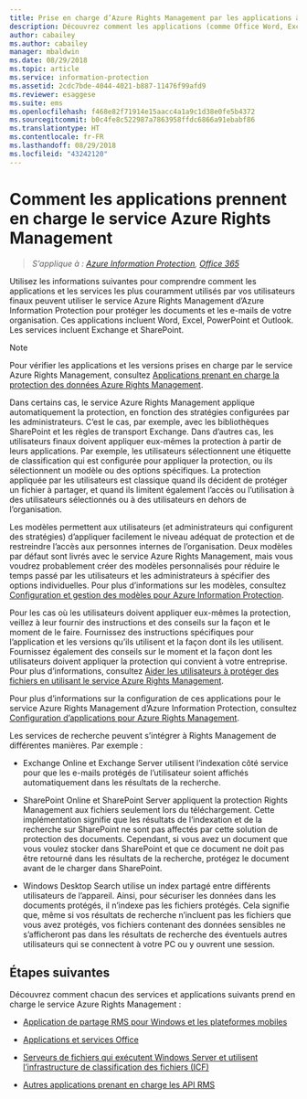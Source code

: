 ```yaml
---
title: Prise en charge d’Azure Rights Management par les applications à partir d’AIP
description: Découvrez comment les applications (comme Office Word, Excel, PowerPoint et Outlook) et les services (comme Exchange et SharePoint) les plus couramment utilisés par vos utilisateurs finaux peuvent utiliser le service Azure Rights Management d’Azure Information Protection pour protéger les documents et e-mails de votre organisation.
author: cabailey
ms.author: cabailey
manager: mbaldwin
ms.date: 08/29/2018
ms.topic: article
ms.service: information-protection
ms.assetid: 2cdc7bde-4044-4021-b887-11476f99afd9
ms.reviewer: esaggese
ms.suite: ems
ms.openlocfilehash: f468e82f71914e15aacc4a1a9c1d38e0fe5b4372
ms.sourcegitcommit: b0c4fe8c522987a7863958ffdc6866a91ebabf86
ms.translationtype: HT
ms.contentlocale: fr-FR
ms.lasthandoff: 08/29/2018
ms.locfileid: "43242120"
---
```

# <a name="how-applications-support-the-azure-rights-management-service"></a>Comment les applications prennent en charge le service Azure Rights Management

>*S’applique à : [Azure Information Protection](https://azure.microsoft.com/pricing/details/information-protection), [Office 365](http://download.microsoft.com/download/E/C/F/ECF42E71-4EC0-48FF-AA00-577AC14D5B5C/Azure_Information_Protection_licensing_datasheet_EN-US.pdf)*

Utilisez les informations suivantes pour comprendre comment les applications et les services les plus couramment utilisés par vos utilisateurs finaux peuvent utiliser le service Azure Rights Management d’Azure Information Protection pour protéger les documents et les e-mails de votre organisation. Ces applications incluent Word, Excel, PowerPoint et Outlook. Les services incluent Exchange et SharePoint.

> [!NOTE]
> Pour vérifier les applications et les versions prises en charge par le service Azure Rights Management, consultez [Applications prenant en charge la protection des données Azure Rights Management](./requirements-applications.md).

Dans certains cas, le service Azure Rights Management applique automatiquement la protection, en fonction des stratégies configurées par les administrateurs. C’est le cas, par exemple, avec les bibliothèques SharePoint et les règles de transport Exchange. Dans d’autres cas, les utilisateurs finaux doivent appliquer eux-mêmes la protection à partir de leurs applications. Par exemple, les utilisateurs sélectionnent une étiquette de classification qui est configurée pour appliquer la protection, ou ils sélectionnent un modèle ou des options spécifiques. La protection appliquée par les utilisateurs est classique quand ils décident de protéger un fichier à partager, et quand ils limitent également l’accès ou l’utilisation à des utilisateurs sélectionnés ou à des utilisateurs en dehors de l’organisation.

Les modèles permettent aux utilisateurs (et administrateurs qui configurent des stratégies) d’appliquer facilement le niveau adéquat de protection et de restreindre l’accès aux personnes internes de l’organisation. Deux modèles par défaut sont livrés avec le service Azure Rights Management, mais vous voudrez probablement créer des modèles personnalisés pour réduire le temps passé par les utilisateurs et les administrateurs à spécifier des options individuelles. Pour plus d’informations sur les modèles, consultez [Configuration et gestion des modèles pour Azure Information Protection](configure-policy-templates.md).

Pour les cas où les utilisateurs doivent appliquer eux-mêmes la protection, veillez à leur fournir des instructions et des conseils sur la façon et le moment de le faire. Fournissez des instructions spécifiques pour l’application et les versions qu’ils utilisent et la façon dont ils les utilisent. Fournissez également des conseils sur le moment et la façon dont les utilisateurs doivent appliquer la protection qui convient à votre entreprise. Pour plus d’informations, consultez [Aider les utilisateurs à protéger des fichiers en utilisant le service Azure Rights Management](help-users.md).

Pour plus d’informations sur la configuration de ces applications pour le service Azure Rights Management d’Azure Information Protection, consultez [Configuration d’applications pour Azure Rights Management](configure-applications.md).

Les services de recherche peuvent s’intégrer à Rights Management de différentes manières. Par exemple : 

- Exchange Online et Exchange Server utilisent l’indexation côté service pour que les e-mails protégés de l’utilisateur soient affichés automatiquement dans les résultats de la recherche. 

- SharePoint Online et SharePoint Server appliquent la protection Rights Management aux fichiers seulement lors du téléchargement. Cette implémentation signifie que les résultats de l’indexation et de la recherche sur SharePoint ne sont pas affectés par cette solution de protection des documents. Cependant, si vous avez un document que vous voulez stocker dans SharePoint et que ce document ne doit pas être retourné dans les résultats de la recherche, protégez le document avant de le charger dans SharePoint.

- Windows Desktop Search utilise un index partagé entre différents utilisateurs de l’appareil. Ainsi, pour sécuriser les données dans les documents protégés, il n’indexe pas les fichiers protégés. Cela signifie que, même si vos résultats de recherche n’incluent pas les fichiers que vous avez protégés, vos fichiers contenant des données sensibles ne s’afficheront pas dans les résultats de recherche des éventuels autres utilisateurs qui se connectent à votre PC ou y ouvrent une session. 

## <a name="next-steps"></a>Étapes suivantes

Découvrez comment chacun des services et applications suivants prend en charge le service Azure Rights Management :

-   [Application de partage RMS pour Windows et les plateformes mobiles](sharing-app-support.md)

-   [Applications et services Office](office-apps-services-support.md)

-   [Serveurs de fichiers qui exécutent Windows Server et utilisent l’infrastructure de classification des fichiers (ICF)](file-server-support.md)

-   [Autres applications prenant en charge les API RMS](api-support.md)

